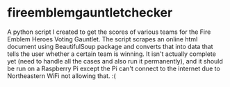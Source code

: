# fireemblemgauntletchecker
A python script I created to get the scores of various teams for the Fire Emblem Heroes Voting Gauntlet. The script scrapes an online html document using BeautifulSoup package and converts that into data that tells the user whether a certain team is winning. It isn't actually complete yet (need to handle all the cases and also run it permanently), and it should be run on a Raspberry Pi except the Pi can't connect to the internet due to Northeastern WiFi not allowing that. :(
